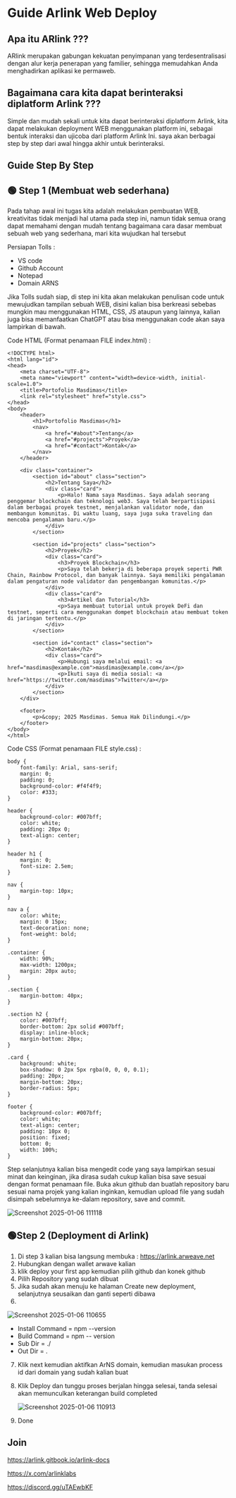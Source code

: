 # Guide Arlink Web Deploy 

## Apa itu ARlink ???
ARlink merupakan gabungan kekuatan penyimpanan yang terdesentralisasi dengan alur kerja penerapan yang familier, sehingga memudahkan Anda menghadirkan aplikasi ke permaweb.

## Bagaimana cara kita dapat berinteraksi diplatform Arlink ???
Simple dan mudah sekali untuk kita dapat berinteraksi diplatform Arlink, kita dapat melakukan deployment WEB menggunakan platform ini, sebagai bentuk interaksi dan ujicoba dari platform Arlink Ini. saya akan berbagai step by step dari awal hingga akhir untuk berinteraksi.

## Guide Step By Step 

## 🟢 Step 1 (Membuat web sederhana)
Pada tahap awal ini tugas kita adalah melakukan pembuatan WEB, kreativitas tidak menjadi hal utama pada step ini, namun tidak semua orang dapat memahami dengan mudah tentang bagaimana cara dasar membuat sebuah web yang sederhana, mari kita wujudkan hal tersebut

Persiapan Tolls :
- VS code
- Github Account
- Notepad 
- Domain ARNS 

Jika Tolls sudah siap, di step ini kita akan melakukan penulisan code untuk mewujudkan tampilan sebuah WEB, disini kalian bisa berkreasi sebebas mungkin mau menggunakan HTML, CSS, JS ataupun yang lainnya, kalian juga bisa memanfaatkan ChatGPT atau bisa menggunakan code akan saya lampirkan di bawah.

Code HTML (Format penamaan FILE index.html) :
```
<!DOCTYPE html>
<html lang="id">
<head>
    <meta charset="UTF-8">
    <meta name="viewport" content="width=device-width, initial-scale=1.0">
    <title>Portofolio Masdimas</title>
    <link rel="stylesheet" href="style.css">
</head>
<body>
    <header>
        <h1>Portofolio Masdimas</h1>
        <nav>
            <a href="#about">Tentang</a>
            <a href="#projects">Proyek</a>
            <a href="#contact">Kontak</a>
        </nav>
    </header>

    <div class="container">
        <section id="about" class="section">
            <h2>Tentang Saya</h2>
            <div class="card">
                <p>Halo! Nama saya Masdimas. Saya adalah seorang penggemar blockchain dan teknologi web3. Saya telah berpartisipasi dalam berbagai proyek testnet, menjalankan validator node, dan membangun komunitas. Di waktu luang, saya juga suka traveling dan mencoba pengalaman baru.</p>
            </div>
        </section>

        <section id="projects" class="section">
            <h2>Proyek</h2>
            <div class="card">
                <h3>Proyek Blockchain</h3>
                <p>Saya telah bekerja di beberapa proyek seperti PWR Chain, Rainbow Protocol, dan banyak lainnya. Saya memiliki pengalaman dalam pengaturan node validator dan pengembangan komunitas.</p>
            </div>
            <div class="card">
                <h3>Artikel dan Tutorial</h3>
                <p>Saya membuat tutorial untuk proyek DeFi dan testnet, seperti cara menggunakan dompet blockchain atau membuat token di jaringan tertentu.</p>
            </div>
        </section>

        <section id="contact" class="section">
            <h2>Kontak</h2>
            <div class="card">
                <p>Hubungi saya melalui email: <a href="masdimas@example.com">masdimas@example.com</a></p>
                <p>Ikuti saya di media sosial: <a href="https://twitter.com/masdimas">Twitter</a></p>
            </div>
        </section>
    </div>

    <footer>
        <p>&copy; 2025 Masdimas. Semua Hak Dilindungi.</p>
    </footer>
</body>
</html>
```

Code CSS (Format penamaan FILE style.css) :
```
body {
    font-family: Arial, sans-serif;
    margin: 0;
    padding: 0;
    background-color: #f4f4f9;
    color: #333;
}

header {
    background-color: #007bff;
    color: white;
    padding: 20px 0;
    text-align: center;
}

header h1 {
    margin: 0;
    font-size: 2.5em;
}

nav {
    margin-top: 10px;
}

nav a {
    color: white;
    margin: 0 15px;
    text-decoration: none;
    font-weight: bold;
}

.container {
    width: 90%;
    max-width: 1200px;
    margin: 20px auto;
}

.section {
    margin-bottom: 40px;
}

.section h2 {
    color: #007bff;
    border-bottom: 2px solid #007bff;
    display: inline-block;
    margin-bottom: 20px;
}

.card {
    background: white;
    box-shadow: 0 2px 5px rgba(0, 0, 0, 0.1);
    padding: 20px;
    margin-bottom: 20px;
    border-radius: 5px;
}

footer {
    background-color: #007bff;
    color: white;
    text-align: center;
    padding: 10px 0;
    position: fixed;
    bottom: 0;
    width: 100%;
}
```
Step selanjutnya kalian bisa mengedit code yang saya lampirkan sesuai minat dan keinginan, jika dirasa sudah cukup kalian bisa save sesuai dengan format penamaan file.
Buka akun github dan buatlah repository baru sesuai nama projek yang kalian inginkan, kemudian upload file yang sudah disimpah sebelumnya ke-dalam repository, save and commit.

![Screenshot 2025-01-06 111118](https://github.com/user-attachments/assets/6bdf1351-8a5c-4e95-8433-e94f7c9ac2ec)


## 🟢Step 2 (Deployment di Arlink)

1. Di step 3 kalian bisa langsung membuka : https://arlink.arweave.net
2. Hubungkan dengan wallet arwave kalian
3. klik deploy your first app kemudian pilih github dan konek github
4. Pilih Repository yang sudah dibuat
5. Jika sudah akan menuju ke halaman Create new deployment, selanjutnya seusaikan dan ganti seperti dibawa
6. 
![Screenshot 2025-01-06 110655](https://github.com/user-attachments/assets/aa340a2e-95f7-4733-bfc9-ccd8b73f47dd)

   - Install Command = npm --version
   - Build Command   = npm -- version
   - Sub Dir = ./
   - Out Dir = .
7. Klik next kemudian aktifkan ArNS domain, kemudian masukan process id dari domain yang sudah kalian buat
8. Klik Deploy dan tunggu proses berjalan hingga selesai, tanda selesai akan memunculkan keterangan build completed

   ![Screenshot 2025-01-06 110913](https://github.com/user-attachments/assets/1223fca8-f9a6-475b-87a2-34869a264308)

9. Done

## Join 
https://arlink.gitbook.io/arlink-docs

https://x.com/arlinklabs

https://discord.gg/uTAEwbKF




